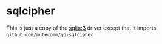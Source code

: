 # sqlcipher

This is just a copy of the [sqlite3](https://github.com/hadal-project/migrate/blob/master/database/sqlite3) driver except that it imports `github.com/mutecomm/go-sqlcipher`.